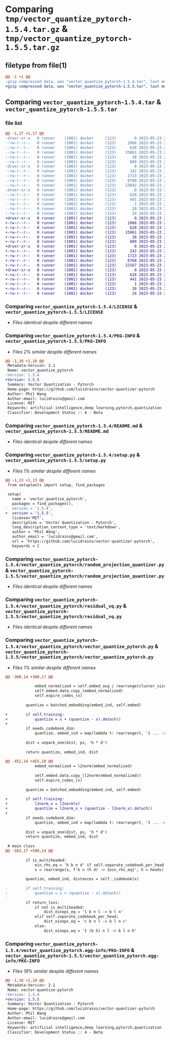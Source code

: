 # Comparing `tmp/vector_quantize_pytorch-1.5.4.tar.gz` & `tmp/vector_quantize_pytorch-1.5.5.tar.gz`

## filetype from file(1)

```diff
@@ -1 +1 @@
-gzip compressed data, was "vector_quantize_pytorch-1.5.4.tar", last modified: Tue May 23 20:27:28 2023, max compression
+gzip compressed data, was "vector_quantize_pytorch-1.5.5.tar", last modified: Tue May 23 20:47:12 2023, max compression
```

## Comparing `vector_quantize_pytorch-1.5.4.tar` & `vector_quantize_pytorch-1.5.5.tar`

### file list

```diff
@@ -1,17 +1,17 @@
-drwxr-xr-x   0 runner    (1001) docker     (123)        0 2023-05-23 20:27:28.290620 vector_quantize_pytorch-1.5.4/
--rw-r--r--   0 runner    (1001) docker     (123)     1066 2023-05-23 20:27:14.000000 vector_quantize_pytorch-1.5.4/LICENSE
--rw-r--r--   0 runner    (1001) docker     (123)      628 2023-05-23 20:27:28.290620 vector_quantize_pytorch-1.5.4/PKG-INFO
--rw-r--r--   0 runner    (1001) docker     (123)    15061 2023-05-23 20:27:14.000000 vector_quantize_pytorch-1.5.4/README.md
--rw-r--r--   0 runner    (1001) docker     (123)       38 2023-05-23 20:27:28.290620 vector_quantize_pytorch-1.5.4/setup.cfg
--rw-r--r--   0 runner    (1001) docker     (123)      809 2023-05-23 20:27:14.000000 vector_quantize_pytorch-1.5.4/setup.py
-drwxr-xr-x   0 runner    (1001) docker     (123)        0 2023-05-23 20:27:28.290620 vector_quantize_pytorch-1.5.4/vector_quantize_pytorch/
--rw-r--r--   0 runner    (1001) docker     (123)      242 2023-05-23 20:27:14.000000 vector_quantize_pytorch-1.5.4/vector_quantize_pytorch/__init__.py
--rw-r--r--   0 runner    (1001) docker     (123)     1723 2023-05-23 20:27:14.000000 vector_quantize_pytorch-1.5.4/vector_quantize_pytorch/random_projection_quantizer.py
--rw-r--r--   0 runner    (1001) docker     (123)     8768 2023-05-23 20:27:14.000000 vector_quantize_pytorch-1.5.4/vector_quantize_pytorch/residual_vq.py
--rw-r--r--   0 runner    (1001) docker     (123)    23042 2023-05-23 20:27:14.000000 vector_quantize_pytorch-1.5.4/vector_quantize_pytorch/vector_quantize_pytorch.py
-drwxr-xr-x   0 runner    (1001) docker     (123)        0 2023-05-23 20:27:28.290620 vector_quantize_pytorch-1.5.4/vector_quantize_pytorch.egg-info/
--rw-r--r--   0 runner    (1001) docker     (123)      628 2023-05-23 20:27:28.000000 vector_quantize_pytorch-1.5.4/vector_quantize_pytorch.egg-info/PKG-INFO
--rw-r--r--   0 runner    (1001) docker     (123)      441 2023-05-23 20:27:28.000000 vector_quantize_pytorch-1.5.4/vector_quantize_pytorch.egg-info/SOURCES.txt
--rw-r--r--   0 runner    (1001) docker     (123)        1 2023-05-23 20:27:28.000000 vector_quantize_pytorch-1.5.4/vector_quantize_pytorch.egg-info/dependency_links.txt
--rw-r--r--   0 runner    (1001) docker     (123)       20 2023-05-23 20:27:28.000000 vector_quantize_pytorch-1.5.4/vector_quantize_pytorch.egg-info/requires.txt
--rw-r--r--   0 runner    (1001) docker     (123)       24 2023-05-23 20:27:28.000000 vector_quantize_pytorch-1.5.4/vector_quantize_pytorch.egg-info/top_level.txt
+drwxr-xr-x   0 runner    (1001) docker     (123)        0 2023-05-23 20:47:12.654228 vector_quantize_pytorch-1.5.5/
+-rw-r--r--   0 runner    (1001) docker     (123)     1066 2023-05-23 20:46:55.000000 vector_quantize_pytorch-1.5.5/LICENSE
+-rw-r--r--   0 runner    (1001) docker     (123)      628 2023-05-23 20:47:12.654228 vector_quantize_pytorch-1.5.5/PKG-INFO
+-rw-r--r--   0 runner    (1001) docker     (123)    15061 2023-05-23 20:46:55.000000 vector_quantize_pytorch-1.5.5/README.md
+-rw-r--r--   0 runner    (1001) docker     (123)       38 2023-05-23 20:47:12.654228 vector_quantize_pytorch-1.5.5/setup.cfg
+-rw-r--r--   0 runner    (1001) docker     (123)      809 2023-05-23 20:46:55.000000 vector_quantize_pytorch-1.5.5/setup.py
+drwxr-xr-x   0 runner    (1001) docker     (123)        0 2023-05-23 20:47:12.654228 vector_quantize_pytorch-1.5.5/vector_quantize_pytorch/
+-rw-r--r--   0 runner    (1001) docker     (123)      242 2023-05-23 20:46:55.000000 vector_quantize_pytorch-1.5.5/vector_quantize_pytorch/__init__.py
+-rw-r--r--   0 runner    (1001) docker     (123)     1723 2023-05-23 20:46:55.000000 vector_quantize_pytorch-1.5.5/vector_quantize_pytorch/random_projection_quantizer.py
+-rw-r--r--   0 runner    (1001) docker     (123)     8768 2023-05-23 20:46:55.000000 vector_quantize_pytorch-1.5.5/vector_quantize_pytorch/residual_vq.py
+-rw-r--r--   0 runner    (1001) docker     (123)    23167 2023-05-23 20:46:55.000000 vector_quantize_pytorch-1.5.5/vector_quantize_pytorch/vector_quantize_pytorch.py
+drwxr-xr-x   0 runner    (1001) docker     (123)        0 2023-05-23 20:47:12.654228 vector_quantize_pytorch-1.5.5/vector_quantize_pytorch.egg-info/
+-rw-r--r--   0 runner    (1001) docker     (123)      628 2023-05-23 20:47:12.000000 vector_quantize_pytorch-1.5.5/vector_quantize_pytorch.egg-info/PKG-INFO
+-rw-r--r--   0 runner    (1001) docker     (123)      441 2023-05-23 20:47:12.000000 vector_quantize_pytorch-1.5.5/vector_quantize_pytorch.egg-info/SOURCES.txt
+-rw-r--r--   0 runner    (1001) docker     (123)        1 2023-05-23 20:47:12.000000 vector_quantize_pytorch-1.5.5/vector_quantize_pytorch.egg-info/dependency_links.txt
+-rw-r--r--   0 runner    (1001) docker     (123)       20 2023-05-23 20:47:12.000000 vector_quantize_pytorch-1.5.5/vector_quantize_pytorch.egg-info/requires.txt
+-rw-r--r--   0 runner    (1001) docker     (123)       24 2023-05-23 20:47:12.000000 vector_quantize_pytorch-1.5.5/vector_quantize_pytorch.egg-info/top_level.txt
```

### Comparing `vector_quantize_pytorch-1.5.4/LICENSE` & `vector_quantize_pytorch-1.5.5/LICENSE`

 * *Files identical despite different names*

### Comparing `vector_quantize_pytorch-1.5.4/PKG-INFO` & `vector_quantize_pytorch-1.5.5/PKG-INFO`

 * *Files 2% similar despite different names*

```diff
@@ -1,10 +1,10 @@
 Metadata-Version: 2.1
 Name: vector_quantize_pytorch
-Version: 1.5.4
+Version: 1.5.5
 Summary: Vector Quantization - Pytorch
 Home-page: https://github.com/lucidrains/vector-quantizer-pytorch
 Author: Phil Wang
 Author-email: lucidrains@gmail.com
 License: MIT
 Keywords: artificial intelligence,deep learning,pytorch,quantization
 Classifier: Development Status :: 4 - Beta
```

### Comparing `vector_quantize_pytorch-1.5.4/README.md` & `vector_quantize_pytorch-1.5.5/README.md`

 * *Files identical despite different names*

### Comparing `vector_quantize_pytorch-1.5.4/setup.py` & `vector_quantize_pytorch-1.5.5/setup.py`

 * *Files 1% similar despite different names*

```diff
@@ -1,13 +1,13 @@
 from setuptools import setup, find_packages
 
 setup(
   name = 'vector_quantize_pytorch',
   packages = find_packages(),
-  version = '1.5.4',
+  version = '1.5.5',
   license='MIT',
   description = 'Vector Quantization - Pytorch',
   long_description_content_type = 'text/markdown',
   author = 'Phil Wang',
   author_email = 'lucidrains@gmail.com',
   url = 'https://github.com/lucidrains/vector-quantizer-pytorch',
   keywords = [
```

### Comparing `vector_quantize_pytorch-1.5.4/vector_quantize_pytorch/random_projection_quantizer.py` & `vector_quantize_pytorch-1.5.5/vector_quantize_pytorch/random_projection_quantizer.py`

 * *Files identical despite different names*

### Comparing `vector_quantize_pytorch-1.5.4/vector_quantize_pytorch/residual_vq.py` & `vector_quantize_pytorch-1.5.5/vector_quantize_pytorch/residual_vq.py`

 * *Files identical despite different names*

### Comparing `vector_quantize_pytorch-1.5.4/vector_quantize_pytorch/vector_quantize_pytorch.py` & `vector_quantize_pytorch-1.5.5/vector_quantize_pytorch/vector_quantize_pytorch.py`

 * *Files 1% similar despite different names*

```diff
@@ -308,14 +308,17 @@
 
             embed_normalized = self.embed_avg / rearrange(cluster_size, '... -> ... 1')
             self.embed.data.copy_(embed_normalized)
             self.expire_codes_(x)
 
         quantize = batched_embedding(embed_ind, self.embed)
 
+        if self.training:
+            quantize = x + (quantize - x).detach()
+
         if needs_codebook_dim:
             quantize, embed_ind = map(lambda t: rearrange(t, '1 ... -> ...'), (quantize, embed_ind))
 
         dist = unpack_one(dist, ps, 'h * d')
 
         return quantize, embed_ind, dist
 
@@ -452,14 +455,18 @@
             embed_normalized = l2norm(embed_normalized)
 
             self.embed.data.copy_(l2norm(embed_normalized))
             self.expire_codes_(x)
 
         quantize = batched_embedding(embed_ind, self.embed)
 
+        if self.training:
+            l2norm_x = l2norm(x)
+            quantize = l2norm_x + (quantize - l2norm_x).detach()
+
         if needs_codebook_dim:
             quantize, embed_ind = map(lambda t: rearrange(t, '1 ... -> ...'), (quantize, embed_ind))
 
         dist = unpack_one(dist, ps, 'h * d')
         return quantize, embed_ind, dist
 
 # main class
@@ -583,17 +590,14 @@
 
         if is_multiheaded:
             ein_rhs_eq = 'h b n d' if self.separate_codebook_per_head else '1 (b h) n d'
             x = rearrange(x, f'b n (h d) -> {ein_rhs_eq}', h = heads)
 
         quantize, embed_ind, distances = self._codebook(x)
 
-        if self.training:
-            quantize = x + (quantize - x).detach()
-
         if return_loss:
             if not is_multiheaded:
                 dist_einops_eq = '1 b n l -> b l n'
             elif self.separate_codebook_per_head:
                 dist_einops_eq = 'c b n l -> b l n c'
             else:
                 dist_einops_eq = '1 (b h) n l -> b l n h'
```

### Comparing `vector_quantize_pytorch-1.5.4/vector_quantize_pytorch.egg-info/PKG-INFO` & `vector_quantize_pytorch-1.5.5/vector_quantize_pytorch.egg-info/PKG-INFO`

 * *Files 19% similar despite different names*

```diff
@@ -1,10 +1,10 @@
 Metadata-Version: 2.1
 Name: vector-quantize-pytorch
-Version: 1.5.4
+Version: 1.5.5
 Summary: Vector Quantization - Pytorch
 Home-page: https://github.com/lucidrains/vector-quantizer-pytorch
 Author: Phil Wang
 Author-email: lucidrains@gmail.com
 License: MIT
 Keywords: artificial intelligence,deep learning,pytorch,quantization
 Classifier: Development Status :: 4 - Beta
```

